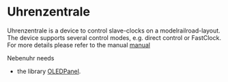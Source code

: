 # Uhrenzentrale

Uhrenzentrale is a device to control slave-clocks on a modelrailroad-layout.<br>
The device supports several control modes, e.g. direct control or FastClock.<br>
For more details please refer to the manual [manual](https://github.com/Kruemelbahn/Uhrenzentrale/Uhrenzentrale.pdf)<br>

Nebenuhr needs
- the library [OLEDPanel](https://github.com/Kruemelbahn/OLEDPanel). 
